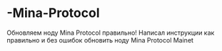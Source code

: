 # -Mina-Protocol
Обновляем ноду Mina Protocol правильно!
Написал инструкции как правильно и без ошибок обновить ноду Mina Protocol Mainet
